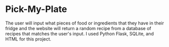 # Pick-My-Plate
The user will input what pieces of food or ingredients that they have in their fridge and the website will return a random recipe from a database of recipes that matches the user's input. I used Python Flask, SQLite, and HTML for this project.
